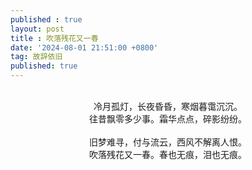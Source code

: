 ```yaml
---
published : true 
layout: post
title : 吹落残花又一春
date: '2024-08-01 21:51:00 +0800'
tag: 故辞依旧
published: true
---
```


<br>
<div style="text-align:center;">
冷月孤灯，长夜昏昏，寒烟暮霭沉沉。
<br>
往昔飘零多少事。霜华点点，碎影纷纷。
<br>
<br>
旧梦难寻，付与流云，西风不解离人恨。
<br>
吹落残花又一春。春也无痕，泪也无痕。<br><br>
</div>
